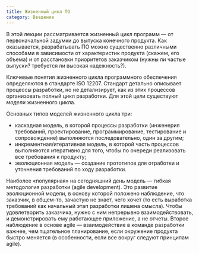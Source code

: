 ```yaml
---
title: Жизненный цикл ПО
category: Введение
---
```


В этой лекции рассматривается жизненный цикл программ — от первоначальной задумки до выпуска конечного продукта. 
Как оказывается, разрабатывать ПО можно существенно различными способами в зависимости от характеристик продукта 
(скажем, его объема) и от расстановки приоритетов заказчиком (нужны ли частые выпуски? требуется ли высокая надежность?).

Ключевые понятия жизненного цикла программного обеспечения определяются в стандарте ISO 12207. 
Стандарт детально описывает процессы разработки, но не детализирует, как из этих процессов организовать полный цикл разработки. 
Для этой цели существуют *модели* жизненного цикла.

Основных типов моделей жизненного цикла три:

  * каскадная модель, в которой процессы разработки (инженерия требований, проектирование, программирование, 
    тестирование и сопровождение) выполняются последовательно, один за другим;
  * инкрементная/итеративная модель, в которой часть процессов выполняются итеративно для того, 
    чтобы по очереди реализовать все требования к продукту;
  * эволюционная модель — создание прототипов для отработки и уточнения требований по ходу разработки.

Наиболее «популярная» на сегодняшний день модель — гибкая методология разработки (agile development). 
Это развитие эволюционной модели, в основу которой положено наблюдение, что заказчик, в общем-то, зачастую не знает, 
чего хочет (то есть выработка требований как начальный этап разработки лишена смысла). Чтобы удовлетворить заказчика, 
нужно с ним непрерывно взаимодействовать, и демонстрировать ему работающее приложение, а не отчеты. 
Второе наблюдение в основе agile — взаимодействие в команде разработки важнее, чем тщательное планирование, 
если окружение продукта быстро меняется  (в особенности, если все вокруг следуют принципам agile).

